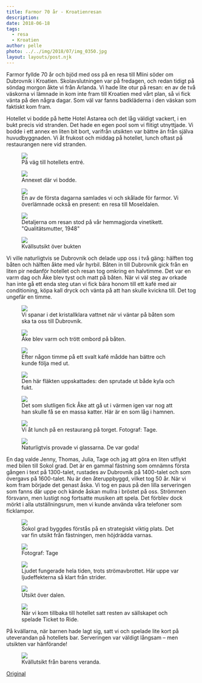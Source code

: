 ```yaml
---
title: Farmor 70 år - Kroatienresan
description: 
date: 2018-06-18
tags:
  - resa
  - Kroatien
author: pelle
photo: ../../img/2018/07/img_0350.jpg
layout: layouts/post.njk
---
```

Farmor fyllde 70 år och bjöd med oss på en resa till Mlini söder om Dubrovnik i Kroatien. Skolavslutningen var på fredagen, och redan tidigt på söndag morgon åkte vi från Arlanda. Vi hade lite otur på resan: en av de två väskorna vi lämnade in kom inte fram till Kroatien med vårt plan, så vi fick vänta på den några dagar. Som väl var fanns badkläderna i den väskan som faktiskt kom fram.

Hotellet vi bodde på hette Hotel Astarea och det låg väldigt vackert, i en bukt precis vid stranden. Det hade en egen pool som vi flitigt utnyttjade. Vi bodde i ett annex en liten bit bort, varifrån utsikten var bättre än från själva huvudbyggnaden. Vi åt frukost och middag på hotellet, lunch oftast på restaurangen nere vid stranden.

<figure>
  <img class="breakout wp-image-358 size-full" src="../../img/2018/07/kroatienresa-perk4736-20180611.jpg">
  <figcaption>På väg till hotellets entré.</figcaption>
</figure>

<figure>
  <img class="wp-image-359 size-full" src="../../img/2018/07/kroatienresa-perk4769-20180611.jpg">
  <figcaption>Annexet där vi bodde.</figcaption>
</figure>

<figure>
  <img class="wp-image-362 size-full" src="../../img/2018/07/kroatienresa-perk4727-20180611.jpg">
  <figcaption>En av de första dagarna samlades vi och skålade för farmor. Vi överlämnade också en present: en resa till Moseldalen.</figcaption>
</figure>

<figure>
  <img class="wp-image-360 size-full" src="../../img/2018/07/kroatienresa-perk4729-20180611.jpg">
  <figcaption>Detaljerna om resan stod på vår hemmagjorda vinetikett. "Qualitätsmutter, 1948"</figcaption>
</figure>

<figure>
  <img class="breakout wp-image-363 size-full" src="../../img/2018/07/kroatienresa-perk4768-20180611.jpg">
  <figcaption>Kvällsutsikt över bukten</figcaption>
</figure>

Vi ville naturligtvis se Dubrovnik och delade upp oss i två gäng: hälften tog båten och hälften åkte med vår hyrbil. Båten in till Dubrovnik gick från en liten pir nedanför hotellet och resan tog omkring en halvtimme. Det var en varm dag och Åke blev tyst och matt på båten. När vi väl steg av orkade han inte gå ett enda steg utan vi fick bära honom till ett kafé med air conditioning, köpa kall dryck och vänta på att han skulle kvickna till. Det tog ungefär en timme.

<figure>
  <img class="wp-image-357 size-full" src="../../img/2018/07/kroatienresa-perk4772-20180612.jpg">
  <figcaption>Vi spanar i det kristallklara vattnet när vi väntar på båten som ska ta oss till Dubrovnik.</figcaption>
</figure>

<figure>
  <img class="wp-image-356 size-full" src="../../img/2018/07/kroatienresa-perk4784-20180612.jpg">
  <figcaption>Åke blev varm och trött ombord på båten.</figcaption>
</figure>

<figure>
  <img class="wp-image-355 size-full" src="../../img/2018/07/kroatienresa-perk4786-20180612.jpg">
  <figcaption>Efter någon timme på ett svalt kafé mådde han bättre och kunde följa med ut.</figcaption>
</figure>

<figure>
  <img class="wp-image-354 size-full" src="../../img/2018/07/kroatienresa-perk4803-20180612.jpg">
  <figcaption>Den här fläkten uppskattades: den sprutade ut både kyla och fukt.</figcaption>
</figure>

<figure>
  <img class="wp-image-353 size-full" src="../../img/2018/07/kroatienresa-perk4807-20180612.jpg">
  <figcaption>Det som slutligen fick Åke att gå ut i värmen igen var nog att han skulle få se en massa katter. Här är en som låg i hamnen.</figcaption>
</figure>

<figure>
  <img class="wp-image-352 size-full" src="../../img/2018/07/kroatienresa-perk4827-20180612.jpg">
  <figcaption>Vi åt lunch på en restaurang på torget. Fotograf: Tage.</figcaption>
</figure>

<figure>
  <img class="breakout wp-image-349 size-full" src="../../img/2018/07/kroatienresa-perk4845-20180612.jpg">
  <figcaption>Naturligtvis provade vi glassarna. De var goda!</figcaption>
</figure>

En dag valde Jenny, Thomas, Julia, Tage och jag att göra en liten utflykt med bilen till Sokol grad. Det är en gammal fästning som omnämns första gången i text på 1300-talet, rustades av Dubrovnik på 1400-talet och som övergavs på 1600-talet. Nu är den återuppbyggd, vilket tog 50 år. När vi kom fram började det genast åska. Vi tog en paus på den lilla serveringen som fanns där uppe och kände åskan mullra i bröstet på oss. Strömmen försvann, men lustigt nog fortsatte musiken att spela. Det förblev dock mörkt i alla utställningsrum, men vi kunde använda våra telefoner som ficklampor.

<figure>
  <img class="breakout wp-image-350 size-full" src="../../img/2018/07/kroatienresa-perk4907-20180614.jpg">
  <figcaption>Sokol grad byggdes förstås på en strategiskt viktig plats. Det var fin utsikt från fästningen, men höjdrädda varnas.</figcaption>
</figure>

<figure>
  <img class="breakout wp-image-348 size-full" src="../../img/2018/07/kroatienresa-perk4910-20180614.jpg">
  <figcaption>Fotograf: Tage</figcaption>
</figure>

<figure>
  <img class="wp-image-347 size-full" src="../../img/2018/07/kroatienresa-perk4894-20180614.jpg">
  <figcaption>Ljudet fungerade hela tiden, trots strömavbrottet. Här uppe var ljudeffekterna så klart från strider.</figcaption>
</figure>

<figure>
  <img class="breakout wp-image-346 size-full" src="../../img/2018/07/kroatienresa-perk4908-20180614.jpg">
  <figcaption>Utsikt över dalen.</figcaption>
</figure>

<figure>
  <img class="wp-image-345 size-full" src="../../img/2018/07/kroatienresa-perk4971-20180614.jpg">
  <figcaption>När vi kom tillbaka till hotellet satt resten av sällskapet och spelade Ticket to Ride.</figcaption>
</figure>

På kvällarna, när barnen hade lagt sig, satt vi och spelade lite kort på uteverandan på hotellets bar. Serveringen var väldigt långsam – men utsikten var hänförande!

<figure>
  <img class="breakout wp-image-393 size-full" src="../../img/2018/07/img_0350.jpg">
  <figcaption>Kvällutsikt från barens veranda.</figcaption>
</figure>

[Original](http://kroons.se/familj/2018/06/18/farmor-70-ar-kroatienresan/)